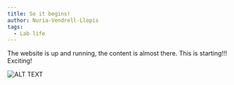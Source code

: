 ```yaml
---
title: So it begins!
author: Nuria-Vendrell-Llopis
tags:
  - Lab life
---
```


The website is up and running, the content is almost there. This is starting!!! Exciting!

<picture>
 <source media="(prefers-color-scheme: dark)" srcset="https://raw.githubusercontent.com/NVL-Lab/NVL-Lab.github.io/main/images/meme-so_it_begins.jpg">
 <source media="(prefers-color-scheme: light)" srcset="https://raw.githubusercontent.com/NVL-Lab/NVL-Lab.github.io/main/images/meme-so_it_begins.jpg">
 <img alt="ALT TEXT">
</picture>


